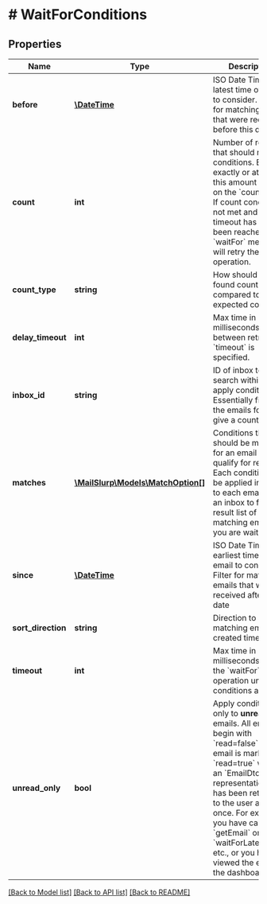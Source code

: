 # # WaitForConditions

## Properties

Name | Type | Description | Notes
------------ | ------------- | ------------- | -------------
**before** | [**\DateTime**](\DateTime) | ISO Date Time latest time of email to consider. Filter for matching emails that were received before this date | [optional] 
**count** | **int** | Number of results that should match conditions. Either exactly or at least this amount based on the &#x60;countType&#x60;. If count condition is not met and the timeout has not been reached the &#x60;waitFor&#x60; method will retry the operation. | [optional] 
**count_type** | **string** | How should the found count be compared to the expected count. | [optional] 
**delay_timeout** | **int** | Max time in milliseconds to wait between retries if a &#x60;timeout&#x60; is specified. | [optional] 
**inbox_id** | **string** | ID of inbox to search within and apply conditions to. Essentially filtering the emails found to give a count. | 
**matches** | [**\MailSlurp\Models\MatchOption[]**](MatchOption) | Conditions that should be matched for an email to qualify for results. Each condition will be applied in order to each email within an inbox to filter a result list of matching emails you are waiting for. | [optional] 
**since** | [**\DateTime**](\DateTime) | ISO Date Time earliest time of email to consider. Filter for matching emails that were received after this date | [optional] 
**sort_direction** | **string** | Direction to sort matching emails by created time | [optional] 
**timeout** | **int** | Max time in milliseconds to retry the &#x60;waitFor&#x60; operation until conditions are met. | 
**unread_only** | **bool** | Apply conditions only to **unread** emails. All emails begin with &#x60;read&#x3D;false&#x60;. An email is marked &#x60;read&#x3D;true&#x60; when an &#x60;EmailDto&#x60; representation of it has been returned to the user at least once. For example you have called &#x60;getEmail&#x60; or &#x60;waitForLatestEmail&#x60; etc., or you have viewed the email in the dashboard. | [optional] 

[[Back to Model list]](../../README#documentation-for-models) [[Back to API list]](../../README#documentation-for-api-endpoints) [[Back to README]](../../README)



